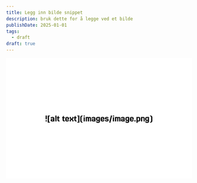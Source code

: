 ```yaml
---
title: Legg inn bilde snippet
description: bruk dette for å legge ved et bilde
publishDate: 2025-01-01
tags:
  - draft
draft: true
---
```

![alt text](images/image0.png)


